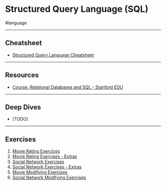 # Structured Query Language (SQL)

#language

---
## Cheatsheet

- [Structured Query Language Cheatsheet](languages/structured-query-language/cheatsheet.md)

---
## Resources

- [Course: Relational Databases and SQL - Stanford EDU](https://learning.edx.org/course/course-v1:StanfordOnline+SOE.YDB-SQL0001+2T2020/home)

---
## Deep Dives

- [TODO]

---
## Exercises

1. [Movie Rating Exercices](movie-rating-exercises.md)
2. [Movie Rating Exercises - Extras](movie-rating-exercices-extras.md)
3. [Social Network Exercises](social-network-exercises.md)
4. [Social Network Exercises - Extras](social-network-exercises-extras.md)
5. [Movie Modifying Exercises](movie-modifying-exercises.md)
6. [Social Network Modifying Exercises](social-network-modifying-exercises.md)
